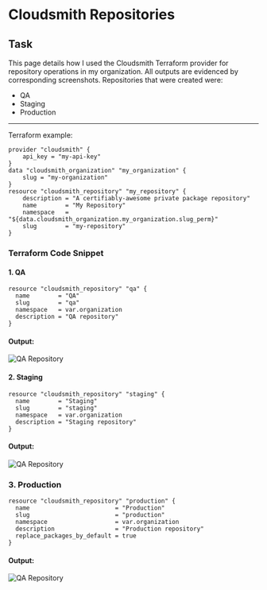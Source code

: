 # Cloudsmith Repositories

## Task
This page details how I used the Cloudsmith Terraform provider for repository operations in my organization. All outputs are evidenced by corresponding screenshots. Repositories that were created were:

- QA
- Staging
- Production

---

Terraform example:

```
provider "cloudsmith" {
    api_key = "my-api-key"
}
data "cloudsmith_organization" "my_organization" {
    slug = "my-organization"
}
resource "cloudsmith_repository" "my_repository" {
    description = "A certifiably-awesome private package repository"
    name        = "My Repository"
    namespace   = "${data.cloudsmith_organization.my_organization.slug_perm}"
    slug        = "my-repository"
}
```

### Terraform Code Snippet

#### 1. QA

````
resource "cloudsmith_repository" "qa" {
  name        = "QA"
  slug        = "qa"
  namespace   = var.organization
  description = "QA repository"
}
````
#### Output:

![QA Repository](../docs/tfm-state-qa-repo.png)

#### 2. Staging

````
resource "cloudsmith_repository" "staging" {
  name        = "Staging"
  slug        = "staging"
  namespace   = var.organization
  description = "Staging repository"
}
````
#### Output:

![QA Repository](../docs/tfm-state-staging-repo.png)

### 3. Production

```
resource "cloudsmith_repository" "production" {
  name                        = "Production"
  slug                        = "production"
  namespace                   = var.organization
  description                 = "Production repository"
  replace_packages_by_default = true
}

````

#### Output:

![QA Repository](../docs/tfm-state-prod-repo.png)
